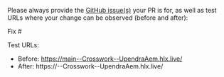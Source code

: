 Please always provide the [GitHub issue(s)](../issues) your PR is for, as well as test URLs where your change can be observed (before and after):

Fix #<gh-issue-id>

Test URLs:
- Before: https://main--Crosswork--UpendraAem.hlx.live/
- After: https://<branch>--Crosswork--UpendraAem.hlx.live/
